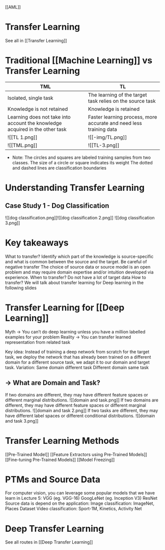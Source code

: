 [[AML]]
# Transfer Learning
See all in [[Transfer Learning]]
# Traditional [[Machine Learning]] vs Transfer Learning

| TML                                                                          | TL                                                                 |
| ---------------------------------------------------------------------------- | ------------------------------------------------------------------ |
| Isolated, single task                                                        | The learning of the target task relies on the source task          |
| Knowledge is not retained                                                    | Knowledge is retained                                              |
| Learning does not take into account the knowledge acquired in the other task | Faster learning process, more accurate and need less training data |
| ![[TL 1.png]]                                                                | ![[-img/TL.png]]                                                   |
| ![[TML.png]]                                                                 | ![[TL-3.png]]                                                      |
- Note:
	The circles and squares are labeled training samples from two classes.
	The size of a circle or square indicates its weight
	The dotted and dashed lines are classification boundaries
# Understanding Transfer Learning
## Case Study 1 - Dog Classification
![[dog classification.png]]![[dog classification 2.png]]
![[dog classification 3.png]]
# Key takeaways
What to transfer?
	Identify which part of the knowledge is source-specific and what is common between the source and the target.
	Be careful of negative transfer
	The choice of source data or source model is an open problem and may require domain expertise and/or intuition developed via experience.
When to transfer?
	Do not have a lot of target data
How to transfer?
	We will talk about transfer learning for Deep learning in the following slides

# Transfer Learning for [[Deep Learning]]
Myth $\rightarrow$ You can’t do deep learning unless you have a million labelled examples for your problem
Reality $\rightarrow$  You can transfer learned representation from related task

Key idea:
	Instead of training a deep network from scratch for the target task, we deploy the network that has already been trained on a different domain for a different source task, we adapt it to our domain and target task.
Variation:
	Same domain different task
	Different domain same task

## $\rightarrow$ What are Domain and Task?
If two domains are different, they may have different feature spaces or different marginal distributions.
![[domain and task.png]]
If two domains are different, they may have different feature spaces or different marginal distributions.
![[domain and task 2.png]]
If two tasks are different, they may have different label spaces or different conditional distributions.
![[domain and task 3.png]]

# Transfer Learning Methods
[[Pre-Trained Model]]
[[Feature Extractors using Pre-Trained Models]]
[[Fine-tuning Pre-Trained Models]]
[[Model Freezing]]

# PTMs and Source Data
For computer vision, you can leverage some popular models that we have learn in Lecture 5:
	VGG (eg. VGG-16)
	GoogLeNet (eg. Inception V3)
	ResNet
Source data is depend on the application:
	Image classification: ImageNet, Places Dataset
	Video classification: Sport-1M, Kinetics, Activity Net

# Deep Transfer Learning
See all routes in [[Deep Transfer Learning]]
